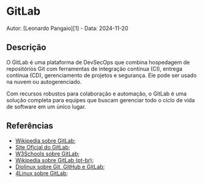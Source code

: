 # GitLab

Autor: [Leonardo Pangaio][1] - Data: 2024-11-20

## Descrição

O GitLab é uma plataforma de DevSecOps que combina hospedagem de repositórios Git com ferramentas de integração contínua (CI), entrega contínua (CD), gerenciamento de projetos e segurança. Ele pode ser usado na nuvem ou autogerenciado.

Com recursos robustos para colaboração e automação, o GitLab é uma solução completa para equipes que buscam gerenciar todo o ciclo de vida de software em um único lugar.

## Referências

- [Wikipedia sobre GitLab](https://en.wikipedia.org/wiki/GitLab);
- [Site Oficial do GitLab](https://about.gitlab.com/);
- [W3Schools sobre GitLab](https://www.w3schools.com/git/git_remote_getstarted.asp);
- [Wikipedia sobre GitLab (pt-br)](https://pt.wikipedia.org/wiki/GitLab);
- [Diolinux sobre Git, GitHub e GitLab](https://diolinux.com.br/editorial/git-github-e-gitlab.html);
- [4Linux sobre GitLab](https://blog.4linux.com.br/ci-cd-com-gitlab/);